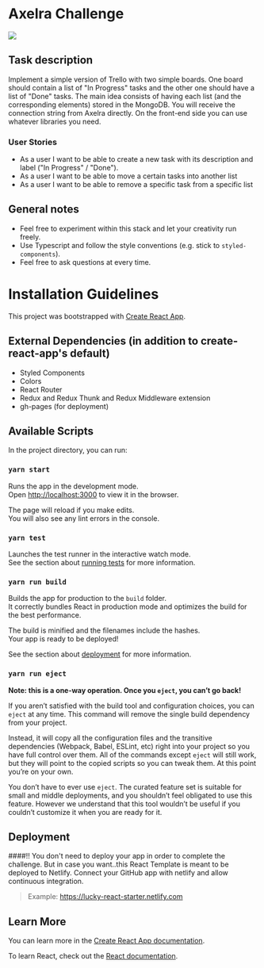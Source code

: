 # Axelra Challenge
![](https://files.axelra.com/logo.png)
## Task description

Implement a simple version of Trello with two simple boards.
One board should contain a list of "In Progress" tasks and the other one should have a list of "Done" tasks.
The main idea consists of having each list (and the corresponding elements) stored in the MongoDB. You will receive the connection string from Axelra directly. 
On the front-end side you can use whatever libraries you need.

### User Stories
- As a user I want to be able to create a new task with its description and label ("In Progress" / "Done").
- As a user I want to be able to move a certain tasks into another list 
- As a user I want to be able to remove a specific task from a specific list 

## General notes
- Feel free to experiment within this stack and let your creativity run freely.
- Use Typescript and follow the style conventions (e.g. stick to `styled-components`).
- Feel free to ask questions at every time. 
# Installation Guidelines

This project was bootstrapped with [Create React App](https://github.com/facebook/create-react-app).

## External Dependencies (in addition to create-react-app's default)

- Styled Components
- Colors
- React Router
- Redux and Redux Thunk and Redux Middleware extension
- gh-pages (for deployment)


## Available Scripts

In the project directory, you can run:

### `yarn start`

Runs the app in the development mode.<br>
Open [http://localhost:3000](http://localhost:3000) to view it in the browser.

The page will reload if you make edits.<br>
You will also see any lint errors in the console.

### `yarn test`

Launches the test runner in the interactive watch mode.<br>
See the section about [running tests](https://facebook.github.io/create-react-app/docs/running-tests) for more information.

### `yarn run build`

Builds the app for production to the `build` folder.<br>
It correctly bundles React in production mode and optimizes the build for the best performance.

The build is minified and the filenames include the hashes.<br>
Your app is ready to be deployed!

See the section about [deployment](https://facebook.github.io/create-react-app/docs/deployment) for more information.

### `yarn run eject`

**Note: this is a one-way operation. Once you `eject`, you can’t go back!**

If you aren’t satisfied with the build tool and configuration choices, you can `eject` at any time. This command will remove the single build dependency from your project.

Instead, it will copy all the configuration files and the transitive dependencies (Webpack, Babel, ESLint, etc) right into your project so you have full control over them. All of the commands except `eject` will still work, but they will point to the copied scripts so you can tweak them. At this point you’re on your own.

You don’t have to ever use `eject`. The curated feature set is suitable for small and middle deployments, and you shouldn’t feel obligated to use this feature. However we understand that this tool wouldn’t be useful if you couldn’t customize it when you are ready for it.

## Deployment
####!! You don't need to deploy your app in order to complete the challenge. 
But in case you want..this React Template is meant to be deployed to Netlify. 
Connect your GitHub app with netlify and allow continuous integration. 
> Example: https://lucky-react-starter.netlify.com

## Learn More

You can learn more in the [Create React App documentation](https://facebook.github.io/create-react-app/docs/getting-started).

To learn React, check out the [React documentation](https://reactjs.org/).
